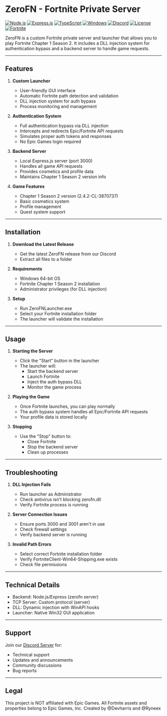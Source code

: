 # ZeroFN - Fortnite Private Server

[![Node.js](https://img.shields.io/badge/Node.js-339933?style=for-the-badge&logo=nodedotjs&logoColor=white)](https://nodejs.org/)
[![Express.js](https://img.shields.io/badge/Express.js-000000?style=for-the-badge&logo=express&logoColor=white)](https://expressjs.com/)
[![TypeScript](https://img.shields.io/badge/TypeScript-007ACC?style=for-the-badge&logo=typescript&logoColor=white)](https://www.typescriptlang.org/)
[![Windows](https://img.shields.io/badge/Windows-0078D6?style=for-the-badge&logo=windows&logoColor=white)](https://www.microsoft.com/windows)
[![Discord](https://img.shields.io/badge/Discord-5865F2?style=for-the-badge&logo=discord&logoColor=white)](https://discord.gg/yCY4FTMPdK)
[![License](https://img.shields.io/badge/License-MIT-yellow.svg?style=for-the-badge)](https://opensource.org/licenses/MIT)
[![Fortnite](https://img.shields.io/badge/Fortnite-2F2D2E?style=for-the-badge&logo=fortnite&logoColor=white)](https://www.epicgames.com/fortnite/)

ZeroFN is a custom Fortnite private server and launcher that allows you to play Fortnite Chapter 1 Season 2. It includes a DLL injection system for authentication bypass and a backend server to handle game requests.

---

## Features

1. **Custom Launcher**
   - User-friendly GUI interface
   - Automatic Fortnite path detection and validation
   - DLL injection system for auth bypass
   - Process monitoring and management

2. **Authentication System** 
   - Full authentication bypass via DLL injection
   - Intercepts and redirects Epic/Fortnite API requests
   - Simulates proper auth tokens and responses
   - No Epic Games login required

3. **Backend Server**
   - Local Express.js server (port 3000)
   - Handles all game API requests
   - Provides cosmetics and profile data
   - Maintains Chapter 1 Season 2 version info

4. **Game Features**
   - Chapter 1 Season 2 version (2.4.2-CL-3870737)
   - Basic cosmetics system
   - Profile management
   - Quest system support

---

## Installation

1. **Download the Latest Release**
   - Get the latest ZeroFN release from our Discord
   - Extract all files to a folder

2. **Requirements**
   - Windows 64-bit OS
   - Fortnite Chapter 1 Season 2 installation
   - Administrator privileges (for DLL injection)

3. **Setup**
   - Run ZeroFNLauncher.exe
   - Select your Fortnite installation folder
   - The launcher will validate the installation

---

## Usage

1. **Starting the Server**
   - Click the "Start" button in the launcher
   - The launcher will:
     - Start the backend server
     - Launch Fortnite
     - Inject the auth bypass DLL
     - Monitor the game process

2. **Playing the Game**
   - Once Fortnite launches, you can play normally
   - The auth bypass system handles all Epic/Fortnite API requests
   - Your profile data is stored locally

3. **Stopping**
   - Use the "Stop" button to:
     - Close Fortnite
     - Stop the backend server
     - Clean up processes

---

## Troubleshooting

1. **DLL Injection Fails**
   - Run launcher as Administrator
   - Check antivirus isn't blocking zerofn.dll
   - Verify Fortnite process is running

2. **Server Connection Issues**
   - Ensure ports 3000 and 3001 aren't in use
   - Check firewall settings
   - Verify backend server is running

3. **Invalid Path Errors**
   - Select correct Fortnite installation folder
   - Verify FortniteClient-Win64-Shipping.exe exists
   - Check file permissions

---

## Technical Details

- Backend: Node.js/Express (zerofn server)
- TCP Server: Custom protocol (server)
- DLL: Dynamic injection with WinAPI hooks
- Launcher: Native Win32 GUI application

---

## Support

Join our [Discord Server](https://discord.gg/yCY4FTMPdK) for:
- Technical support
- Updates and announcements
- Community discussions
- Bug reports

---

## Legal

This project is NOT affiliated with Epic Games.
All Fortnite assets and properties belong to Epic Games, Inc.
Created by @Devharris and @Ryneex
